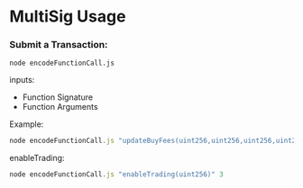 # MultiSig Usage

### Submit a Transaction:

`node encodeFunctionCall.js`

inputs:

- Function Signature
- Function Arguments

Example:

```javascript
node encodeFunctionCall.js "updateBuyFees(uint256,uint256,uint256,uint256,uint256)" 1 1 2 2 1
```

enableTrading:

```javascript
node encodeFunctionCall.js "enableTrading(uint256)" 3
```
